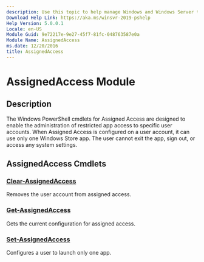 ```yaml
---
description: Use this topic to help manage Windows and Windows Server technologies with Windows PowerShell.
Download Help Link: https://aka.ms/winsvr-2019-pshelp
Help Version: 5.0.0.1
Locale: en-US
Module Guid: 9e72217e-9e27-45f7-81fc-048763587e0a
Module Name: AssignedAccess
ms.date: 12/20/2016
title: AssignedAccess
---
```


# AssignedAccess Module
## Description
The Windows PowerShell cmdlets for Assigned Access are designed to enable the administration of restricted app access to specific user accounts. When Assigned Access is configured on a user account, it can use only one Windows Store app. The user cannot exit the app, sign out, or access any system settings.

## AssignedAccess Cmdlets
### [Clear-AssignedAccess](./Clear-AssignedAccess.md)
Removes the user account from assigned access.

### [Get-AssignedAccess](./Get-AssignedAccess.md)
Gets the current configuration for assigned access.

### [Set-AssignedAccess](./Set-AssignedAccess.md)
Configures a user to launch only one app.


